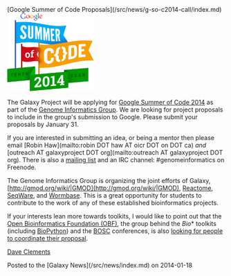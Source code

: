 <div class='newsItemHeader'>[Google Summer of Code Proposals](/src/news/g-so-c2014-call/index.md)</div>

<div class='right'><a href='/src/gmod:GSoC/index.md'><img src="/src/images/logos/GSoC2014Logo.png" alt="Google Summer of Code 2014" width="200" /></a></div>

The Galaxy Project will be applying for [Google Summer of Code 2014](http://www.google-melange.com/gsoc/homepage/google/gsoc2014) as part of the [Genome Informatics Group](http://gmod.org/wiki/GSoC).  We are looking for project proposals to include in the group's submission to Google.  Please submit your proposals by January 31.  

If you are interested in submitting an idea, or being a mentor then please email [Robin Haw](mailto:robin DOT haw AT oicr DOT on DOT ca) *and* [outreach AT galaxyproject DOT org](mailto:outreach AT galaxyproject DOT org).  There is also a 
[mailing list](http://groups.google.com/group/genome-informatics) and an IRC channel: #genomeinformatics on Freenode.

The Genome Informatics Group is organizing the joint efforts of Galaxy, [http://gmod.org/wiki/|GMOD](http://gmod.org/wiki/|GMOD), [Reactome](http://reactome.org), [SeqWare](http://seqware.github.com/), and [Wormbase](http://wormbase.org). This is a great opportunity for students to contribute to the work of any of these established bioinformatics projects.

If your interests lean more towards toolkits, I would like to point out that the [Open Bioinformatics Foundation (OBF)](http://open-bio.org), the group behind the *Bio** toolkits (including [BioPython](http://biopython.org/)) and the [BOSC](http://www.open-bio.org/wiki/BOSC_2014) conferences, is also [looking for people to coordinate their proposal](http://lists.open-bio.org/pipermail/open-bio-l/2014-January/000922.html).

[Dave Clements](/src/people/dave-clements/index.md)

<div class='newsItemFooter'>Posted to the [Galaxy News](/src/news/index.md) on 2014-01-18</div>

